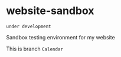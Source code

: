 # website-sandbox
`under development`

Sandbox testing environment for my website

This is branch `Calendar`